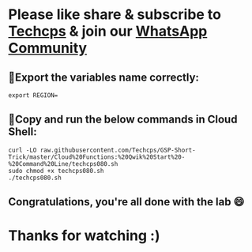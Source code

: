 
# Please like share & subscribe to [Techcps](https://www.youtube.com/@techcps) & join our [WhatsApp Community](https://whatsapp.com/channel/0029Va9nne147XeIFkXYv71A)

## 🚨Export the variables name correctly:
```
export REGION=
```

## 🚨Copy and run the below commands in Cloud Shell:
```
curl -LO raw.githubusercontent.com/Techcps/GSP-Short-Trick/master/Cloud%20Functions:%20Qwik%20Start%20-%20Command%20Line/techcps080.sh
sudo chmod +x techcps080.sh
./techcps080.sh
```

## Congratulations, you're all done with the lab 😄

# Thanks for watching :)
